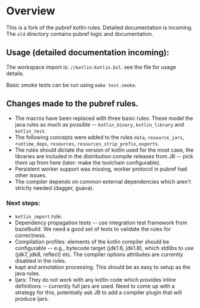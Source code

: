 # Overview

This is a fork of the pubref kotlin rules. Detailed documentation is
incoming. The `old` directory contains pubref logic and documentation.

## Usage (detailed documentation incoming):

The workspace import is: `//kotlin:kotlin.bzl`. see the file for usage details.

Basic smoke tests can be run using `make test.smoke`.

## Changes made to the pubref rules.

* The macros have been replaced with three basic rules. These model the java rules as much as possible -- `kotlin_binary`, `kotlin_library` and `kotlin_test`.
* The following concepts were added to the rules `data`, `resource_jars`, `runtime_deps`, `resources`, `resources_strip_prefix`, `exports`.
* The rules should dictate the version of kotlin used for the most case, the libraries are included in the distribution 
compile releases from JB -- pick them up from here (later: make the toolchain configurable).
* Persistent worker support was missing, worker protocol in pubref had other issues.
* The compiler depends on common external dependencies which aren't strictly needed (dagger, guava).


### Next steps:

* `kotlin_import` rule.
* Dependency propagation tests -- use integration test framework from bazelbuild. We need a good set of tests to validate the rules for correctness.
* Compilation profiles: elements of the kotlin compiler should be configurable -- e.g., bytecode target (jdk1.6, jdk1.8), which stdlibs to use (jdk7, jdk8, reflect) etc. The compiler options attributes are currently disabled in the rules.
* kapt and annotation processing. This should be as easy to setup as the java rules.
* Ijars: They do not work with any kotlin code which provides inline definitions -- currently full jars are used.
         Need to come up with a strategy for this, potentially ask JB to add a compiler plugin that will produce ijars.